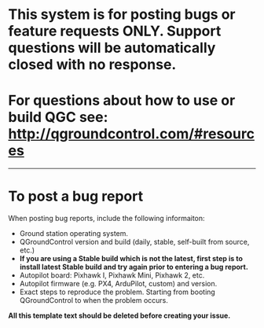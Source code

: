 # This system is for posting bugs or feature requests ONLY. Support questions will be automatically closed with no response.
# For questions about how to use or build QGC see: http://qgroundcontrol.com/#resources

----
# To post a bug report
When posting bug reports, include the following informaiton:
- Ground station operating system.
- QGroundControl version and build (daily, stable, self-built from source, etc.)
- **If you are using a Stable build which is not the latest, first step is to install latest Stable build and try again prior to entering a bug report.**
- Autopilot board: Pixhawk I, Pixhawk Mini, Pixhawk 2, etc.
- Autopilot firmware (e.g. PX4, ArduPilot, custom) and version.
- Exact steps to reproduce the problem. Starting from booting QGroundControl to when the problem occurs.

**All this template text should be deleted before creating your issue.**
